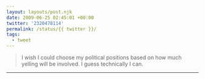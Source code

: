 ```yaml
---
layout: layouts/post.njk
date: 2009-06-25 02:45:01 +00:00
twitter: '2320478114'
permalink: /status/{{ twitter }}/
tags: 
  - tweet
---
```


> I wish I could choose my political positions based on how much yelling will be involved. I guess technically I can.

---
